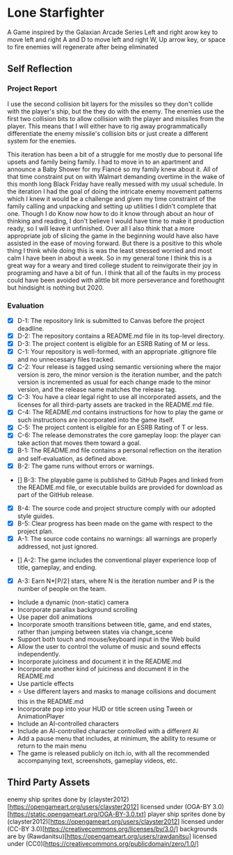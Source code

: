 # Lone Starfighter
A Game inspired by the Galaxian Arcade Series
Left and right arow key to move left and right
A and D to move left and right
W, Up arrow key, or space to fire
enemies will regenerate after being eliminated
## Self Reflection
### Project Report
I use the second collision bit layers for the missiles so they don't collide with the player's ship, but the they do with the enemy. The enemies use the first two collision bits to allow collision with the player and missiles from the player. This means that I will either have to rig away programmatically differentiate the enemy missile's collision bits or just create a different system for the enemies.

This iteration has been a bit of a struggle for me mostly due to personal life upsets and family being family. I had to move in to an apartment and announce a Baby Shower for my Fiancé so my family knew about it. All of that time constraint put on with Walmart demanding overtime in the wake of this month long Black Friday have really messed with my usual schedule. In the iteration I had the goal of doing the intricate enemy movement patterns which I knew it would be a challenge and given my time constraint of the family calling and unpacking and setting up utilities I didn't complete that one. Though I do Know now how to do it know through about an hour of thinking and reading, I don't believe I would have time to make it production ready, so I will leave it unfinished. Over all I also think that a more appropriate job of slicing the game in the beginning would have also have assisted in the ease of moving forward. But there is a positive to this whole thing I think while doing this is was the least stressed worried and most calm I have been in about a week. So in my general tone I think this is a great way for a weary and tired college student to reinvigorate their joy in programing and have a bit of fun. I think that all of the faults in my process could have been avoided with alittle bit more perseverance and forethought but hindsight is nothing but 2020.
### Evaluation
- [x] D-1: The repository link is submitted to Canvas before the project deadline.
- [x] D-2: The repository contains a README.md file in its top-level directory.
- [x] D-3: The project content is eligible for an ESRB Rating of M or less.
- [x] C-1: Your repository is well-formed, with an appropriate .gitignore file and no unnecessary files tracked.
- [x] C-2: Your release is tagged using semantic versioning where the major version is zero, the minor version is the iteration number, and the patch version is incremented as usual for each change made to the minor version, and the release name matches the release tag.
- [x] C-3: You have a clear legal right to use all incorporated assets, and the licenses for all third-party assets are tracked in the README.md file.
- [x] C-4: The README.md contains instructions for how to play the game or such instructions are incorporated into the game itself.
- [x] C-5: The project content is eligible for an ESRB Rating of T or less.
- [x] C-6: The release demonstrates the core gameplay loop: the player can take action that moves them toward a goal.
- [x] B-1: The README.md file contains a personal reflection on the iteration and self-evaluation, as defined above.
- [x] B-2: The game runs without errors or warnings.
- [] B-3: The playable game is published to GitHub Pages and linked from the README.md file, or executable builds are provided for download as part of the GitHub release.
- [x] B-4: The source code and project structure comply with our adopted style guides.
- [x] B-5: Clear progress has been made on the game with respect to the project plan.
- [x] A-1: The source code contains no warnings: all warnings are properly addressed, not just ignored.
- [] A-2: The game includes the conventional player experience loop of title, gameplay, and ending.
- [x] A-3: Earn N*⌈P/2⌉ stars, where N is the iteration number and P is the number of people on the team.

- <!--:star:!--> Include a dynamic (non-static) camera
- <!--:star:!--> Incorporate parallax background scrolling
- <!--:star:!--> Use paper doll animations
- <!--:star:!--> Incorporate smooth transitions between title, game, and end states, rather than jumping between states via change_scene
- <!--:star:!--> Support both touch and mouse/keyboard input in the Web build
- <!--:star:!--> Allow the user to control the volume of music and sound effects independently.
- <!--:star:!--> Incorporate juiciness and document it in the README.md
- <!--:star:!--> Incorporate another kind of juiciness and document it in the README.md
- <!--:star:!--> Use particle effects
- :star: Use different layers and masks to manage collisions and document this in the README.md
- <!--:star:!--> Incorporate pop into your HUD or title screen using Tween or AnimationPlayer
- <!--:star:!--> Include an AI-controlled characters
- <!--:star:!--> Include an AI-controlled character controlled with a different AI
- <!--:star:!--> Add a pause menu that includes, at minimum, the ability to resume or return to the main menu
- <!--:star:!--> The game is released publicly on itch.io, with all the recommended accompanying text, screenshots, gameplay videos, etc.

## Third Party Assets
enemy ship sprites done by (clayster2012)[https://opengameart.org/users/clayster2012] licensed under (OGA-BY 3.0)[https://static.opengameart.org/OGA-BY-3.0.txt]
player ship sprites done by (clayster2012)[https://opengameart.org/users/clayster2012] licensed under (CC-BY 3.0)[https://creativecommons.org/licenses/by/3.0/]
backgrounds are by (Rawdanitsu)[https://opengameart.org/users/rawdanitsu] licensed under (CC0)[https://creativecommons.org/publicdomain/zero/1.0/]
